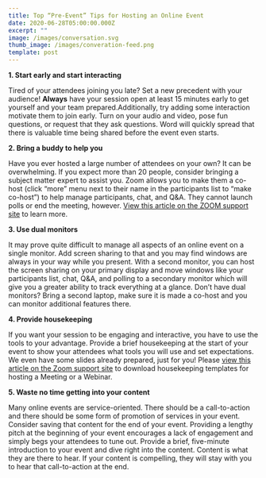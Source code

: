 ```yaml
---
title: Top “Pre-Event” Tips for Hosting an Online Event
date: 2020-06-28T05:00:00.000Z
excerpt: ""
image: /images/conversation.svg
thumb_image: /images/converation-feed.png
template: post
---
```

**1. Start early and start interacting**

Tired of your attendees joining you late? Set a new precedent with your audience! **Always** have your session open at least 15 minutes early to get yourself and your team prepared.Additionally, try adding some interaction motivate them to join early. Turn on your audio and video, pose fun questions, or request that they ask questions. Word will quickly spread that there is valuable time being shared before the event even starts.

**2. Bring a buddy to help you**

Have you ever hosted a large number of attendees on your own? It can be overwhelming. If you expect more than 20 people, consider bringing a subject matter expert to assist you. Zoom allows you to make them a co-host (click “more” menu next to their name in the participants list to “make co-host”) to help manage participants, chat, and Q&A. They cannot launch polls or end the meeting, however. [View this article on the ZOOM support site](https://support.zoom.us/hc/en-us/articles/206330935-How-Do-I-Use-Co-Host-) to learn more.

**3. Use dual monitors**

It may prove quite difficult to manage all aspects of an online event on a single monitor. Add screen sharing to that and you may find windows are always in your way while you present. With a second monitor, you can host the screen sharing on your primary display and move windows like your participants list, chat, Q&A, and polling to a secondary monitor which will give you a greater ability to track everything at a glance. Don’t have dual monitors? Bring a second laptop, make sure it is made a co-host and you can monitor additional features there.

**4. Provide housekeeping**

If you want your session to be engaging and interactive, you have to use the tools to your advantage. Provide a brief housekeeping at the start of your event to show your attendees what tools you will use and set expectations. We even have some slides already prepared, just for you! Please [view this article on the Zoom support site](https://support.zoom.us/hc/en-us/articles/209743263-Meeting-and-Webinar-Best-Practices-and-Resources) to download housekeeping templates for hosting a Meeting or a Webinar.

**5. Waste no time getting into your content**

Many online events are service-oriented. There should be a call-to-action and there should be some form of promotion of services in your event. Consider saving that content for the end of your event. Providing a lengthy pitch at the beginning of your event encourages a lack of engagement and simply begs your attendees to tune out. Provide a brief, five-minute introduction to your event and dive right into the content. Content is what they are there to hear. If your content is compelling, they will stay with you to hear that call-to-action at the end.